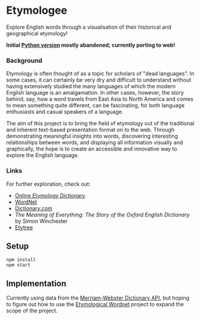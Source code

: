 # Etymologee

Explore English words through a visualisation of their historical and geographical etymology!

**Initial [Python version](https://github.com/bookwormgirl910/etymology "Python version") mostly abandoned; currently porting to web!**

### Background

Etymology is often thought of as a topic for scholars of "dead languages". In some cases, it can certainly be very dry and difficult to understand without having extensively studied the many languages of which the modern English language is an amalgamation. In other cases, however, the story behind, say, how a word travels from East Asia to North America and comes to mean something quite different, can be fascinating, for both language enthusiasts and casual speakers of a language.

The aim of this project is to bring the field of etymology out of the traditional and inherent text-based presentation format on to the web. Through demonstrating meaningful insights into words, discovering interesting relationships between words, and displaying all information visually and graphically, the hope is to create an accessible and innovative way to explore the English language.

### Links

For further exploration, check out:
* [Online Etymology Dictionary](http://www.etymonline.com/index.php "Online Etymology Dictionary")
* [WordNet](http://wordnet.princeton.edu/ "WordNet")
* [Dictionary.com](http://www.dictionary.com/ "Dictionary.com")
* *The Meaning of Everything: The Story of the Oxford English Dictionary* by Simon Winchester
* [Etytree](https://meta.wikimedia.org/wiki/Grants:IEG/A_graphical_and_interactive_etymology_dictionary_based_on_Wiktionary "Etytree")

## Setup

```
npm install
npm start
```

## Implementation

Currently using data from the [Merriam-Webster Dictionary API](http://dictionaryapi.com/ "Merriam-Webster Dictionary API"), but hoping to figure out how to use the [Etymological Wordnet](http://www1.icsi.berkeley.edu/~demelo/etymwn/ "Etymological Wordnet") project to expand the scope of the project.